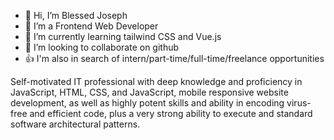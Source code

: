- 👋 Hi, I’m Blessed Joseph
- 👀 I’m a Frontend Web Developer
- 🌱 I’m currently learning tailwind CSS and Vue.js
- 💞️ I’m looking to collaborate on github
- 👍 I'm also in search of intern/part-time/full-time/freelance opportunities


Self-motivated IT professional with deep knowledge and proficiency in JavaScript, HTML, CSS, and JavaScript, mobile responsive website development, as well as highly potent skills and ability in encoding virus-free and efficient code, plus a very strong ability to execute and standard software architectural patterns. 
